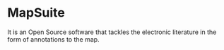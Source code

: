 # MapSuite
It is an Open Source software that tackles the electronic literature in the form of annotations to the map.
